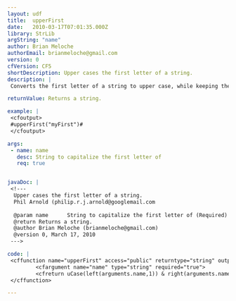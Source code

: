 ```yaml
---
layout: udf
title:  upperFirst
date:   2010-03-17T07:01:35.000Z
library: StrLib
argString: "name"
author: Brian Meloche
authorEmail: brianmeloche@gmail.com
version: 0
cfVersion: CF5
shortDescription: Upper cases the first letter of a string.
description: |
 Converts the first letter of a string to upper case, while keeping the rest of the string as is.

returnValue: Returns a string.

example: |
 <cfoutput>
 #upperFirst("myFirst")#
 </cfoutput>

args:
 - name: name
   desc: String to capitalize the first letter of
   req: true


javaDoc: |
 <!---
  Upper cases the first letter of a string.
  Phil Arnold (philip.r.j.arnold@googlemail.com
  
  @param name      String to capitalize the first letter of (Required)
  @return Returns a string. 
  @author Brian Meloche (brianmeloche@gmail.com) 
  @version 0, March 17, 2010 
 --->

code: |
 <cffunction name="upperFirst" access="public" returntype="string" output="false" hint="I convert the first letter of a string to upper case, while leaving the rest of the string alone.">
         <cfargument name="name" type="string" required="true">
         <cfreturn uCase(left(arguments.name,1)) & right(arguments.name,len(arguments.name)-1)>
 </cffunction>

---
```


